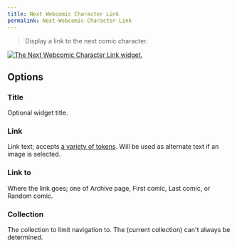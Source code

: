 ```yaml
---
title: Next Webcomic Character Link
permalink: Next-Webcomic-Character-Link
---
```


> Display a link to the next comic character.

[![The Next Webcomic Character Link widget.](srv/Next-Webcomic-Character-Link.png)](srv/Next-Webcomic-Character-Link.png)

## Options

### Title
Optional widget title.

### Link
Link text; accepts
[a variety of tokens](get_webcomic_term_link_tokens). Will be used as
alternate text if an image is selected.

### Link to
Where the link goes; one of Archive page, First comic, Last
comic, or Random comic.

### Collection
The collection to limit navigation to. The (current
collection) can't always be determined.
